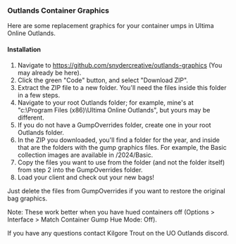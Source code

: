 ### Outlands Container Graphics

Here are some replacement graphics for your container umps in Ultima Online Outlands.

#### Installation

1. Navigate to https://github.com/snydercreative/outlands-graphics (You may already be here).
1. Click the green "Code" button, and select "Download ZIP".
1. Extract the ZIP file to a new folder. You'll need the files inside this folder in a few steps.
1. Navigate to your root Outlands folder; for example, mine's at "c:\Program Files (x86)\Ultima Online Outlands", but yours may be different.
1. If you do not have a GumpOverrides folder, create one in your root Outlands folder.
1. In the ZIP you downloaded, you'll find a folder for the year, and inside that are the folders with the gump graphics files. For example, the Basic collection images are available in /2024/Basic.
1. Copy the files you want to use from the folder (and not the folder itself) from step 2 into the GumpOverrides folder.
1. Load your client and check out your new bags!

Just delete the files from GumpOverrides if you want to restore the original bag graphics.

Note: These work better when you have hued containers off (Options > Interface > Match Container Gump Hue Mode: Off).

If you have any questions contact Kilgore Trout on the UO Outlands discord.
